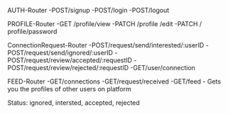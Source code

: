 
AUTH-Router
-POST/signup
-POST/login
-POST/logout

PROFILE-Router
-GET /profile/view
-PATCH /profile /edit
-PATCH / profile/password

ConnectionRequest-Router
-POST/request/send/interested/:userID
-POST/request/send/ignored/:userID
-POST/request/review/accepted/:requestID
-POST/request/review/rejected/:requestID
-GET/user/connection

FEED-Router
-GET/connections
-GET/request/received
-GET/feed - Gets you the profiles of other users on platform


Status: ignored, intersted, accepted, rejected



